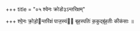 +++
title = "०५ श्येनः क्रोडो३ऽन्तरिक्षम्"

+++
श्ये॒नः क्रो॒डो॒न्तरि॑क्षं पाज॒स्यं बृह॒स्पतिः॑ क॒कुद्बृ॑ह॒तीः कीक॑साः ॥